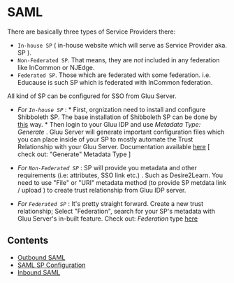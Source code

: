 # SAML

There are basically three types of Service Providers there:  

* `In-house SP` ( in-house website which will serve as Service Provider aka. SP ). 
* `Non-Federated SP`. That means, they are *not* included in any federation like InCommon or NJEdge. 
* `Federated SP`. Those which are federated with some federation. i.e. Educause is such SP which is federated with InCommon federation. 

All kind of SP can be configured for SSO from Gluu Server. 

* _For `In-house SP`_ : 
       * First, orgnization need to install and configure Shibboleth SP. The base installation of Shibboleth SP can be done by [this](http://www.gluu.org/docs/articles/apache-saml/) way. 
       * Then login to your Gluu IDP and use _Metadata Type: Generate_ . Gluu Server will generate important configuration files which you can place inside of your SP to mostly automate the Trust Relationship with your Gluu Server. Documentation available [here](http://www.gluu.org/docs/admin-guide/saml/outbound-saml/#saml-trust-relationship) [ check out: "Generate" Metadata Type ] 

* _For `Non-Federated SP`_ : SP will provide you metadata and other requirements (i.e: attributes, SSO link etc.) . Such as Desire2Learn. You need to use "File" or "URI" metadata method (to provide SP metdata link / upload ) to create trust relationship from Gluu IDP server. 

* _For `Federated SP`_ : It's pretty straight forward. Create a new trust relationship; Select "Federation", search for your SP's metadata with Gluu Server's in-built feature. Check out: _Federation_ type [here](http://www.gluu.org/docs/admin-guide/saml/outbound-saml/#saml-trust-relationship)


## Contents

- [Outbound SAML](outbound-saml.md)
- [SAML SP Configuration](saml-sp-configuration.md)
- [Inbound SAML](./inbound-saml.md)

